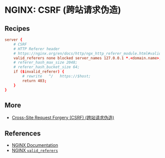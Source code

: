 # NGINX: CSRF (跨站请求伪造)

## Recipes

```conf
server {
    # CSRF
    # HTTP Referer header
    # https://nginx.org/en/docs/http/ngx_http_referer_module.html#valid_referers
    valid_referers none blocked server_names 127.0.0.1 *.<domain.name>;
    # referer_hash_max_size 2048;
    # referer_hash_bucket_size 64;
    if ($invalid_referer) {
        # rewrite   ^/   https://$host;
        return 403;
    }
}
```

## More

- [Cross-Site Request Forgery (CSRF) (跨站请求伪造)](../../web/csrf)

## References

- [NGINX Documentation](https://nginx.org/en/docs/)
- [NGINX `valid_referers`](https://nginx.org/en/docs/http/ngx_http_referer_module.html#valid_referers)
